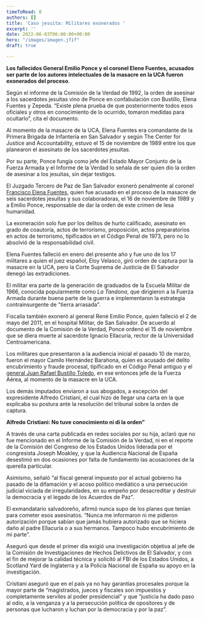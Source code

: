 ```yaml
---
timeToRead: 8
authors: []
title: 'Caso jesuita: Militares exonerados '
excerpt: ''
date: 2022-06-03T06:00:00+00:00
hero: "/images/imagen.jfif"
draft: true

---
```

**Los fallecidos General Emilio Ponce y el coronel Elene Fuentes, acusados ser parte de los autores intelectuales de la masacre en la UCA fueron exonerados del proceso**.

Según el informe de la Comisión de la Verdad de 1992, la orden de asesinar a los sacerdotes jesuitas vino de Ponce en confabulación con Bustillo, Elena Fuentes y Zepeda. “Existe plena prueba de que posteriormente todos esos oficiales y otros en conocimiento de lo ocurrido, tomaron medidas para ocultarlo”, cita el documento.

Al momento de la masacre de la UCA, Elena Fuentes era comandante de la Primera Brigada de Infantería en San Salvador y según The Center for Justice and Accountability, estuvo el 15 de noviembre de 1989 entre los que planearon el asesinato de los sacerdotes jesuitas.

Por su parte, Ponce fungía como jefe del Estado Mayor Conjunto de la Fuerza Armada y el Informe de la Verdad lo señala de ser quien dio la orden de asesinar a los jesuitas, sin dejar testigos.

El Juzgado Tercero de Paz de San Salvador exoneró penalmente al coronel [Francisco Elena Fuentes](https://diario.elmundo.sv/nacionales/muere-el-coronel-francisco-elena-fuentes-sealado-en-la-masacre-de-sacerdotes-jesuitas), quien fue acusado en el proceso de la masacre de seis sacerdotes jesuitas y sus colaboradoras, el 16 de noviembre de 1989 y a Emilio Ponce, responsable de dar la orden de este crimen de lesa humanidad.

La exoneración solo fue por los delitos de hurto calificado, asesinato en grado de coautoría, actos de terrorismo, proposición, actos preparatorios en actos de terrorismo, tipificados en el Código Penal de 1973, pero no lo absolvió de la responsabilidad civil.  
 

Elena Fuentes falleció en enero del presente año y fue uno de los 17 militares a quien el juez español, Eloy Velasco, giró orden de captura por la masacre en la UCA, pero la Corte Suprema de Justicia de El Salvador denegó las extradiciones.

El militar era parte de la generación de graduados de la Escuela Militar de 1966, conocida popularmente como _La Tandona_, que dirigieron a la Fuerza Armada durante buena parte de la guerra e implementaron la estrategia contrainsurgente de "tierra arrasada".

Fiscalía también exoneró al general René Emilio Ponce, quien falleció el 2 de mayo del 2011, en el hospital Militar, de San Salvador. De acuerdo al documento de la Comisión de la Verdad, Ponce ordenó el 15 de noviembre que se diera muerte al sacerdote Ignacio Ellacuría, rector de la Universidad Centroamericana.

Los militares que presentaron a la audiencia inicial el pasado 10 de marzo, fueron el mayor Camilo Hernández Barahona, quien es acusado del delito encubrimiento y fraude procesal, tipificado en el Código Penal antiguo y el [general Juan Rafael Bustillo Toledo](https://diario.elmundo.sv/nacionales/notifican-de-delitos-a-siete-de-13-acusados-en-caso-de-la-masacre-jesuita), en ese entonces jefe de la Fuerza Aérea, al momento de la masacre en la UCA.

Los demás imputados enviaron a sus abogados, a excepción del expresidente Alfredo Cristiani, el cual hizo de llegar una carta en la que explicaba su postura ante la resolución del tribunal sobre la orden de captura.

**Alfredo Cristiani: No tuve conocimiento ni di la orden”**

A través de una carta publicada en redes sociales por su hija, aclaró que no fue mencionado en el Informe de la Comisión de la Verdad, ni en el reporte de la Comisión del Congreso de los Estados Unidos liderada por el congresista Joseph Moakley, y que la Audiencia Nacional de España desestimó en dos ocasiones por falta de fundamento las acusaciones de la querella particular.

Asimismo, señaló “al fiscal general impuesto por el actual gobierno ha pasado de la difamación y el acoso político mediático a una persecución judicial viciada de irregularidades, en su empeño por desacreditar y destruir la democracia y el legado de los Acuerdos de Paz”.

El exmandatario salvadoreño, afirmó nunca supo de los planes que tenían para cometer esos asesinatos. “Nunca me informaron ni me pidieron autorización porque sabían que jamás hubiera autorizado que se hiciera daño al padre Ellacuría o a sus hermanos. Tampoco hubo encubrimiento de mi parte”.

Aseguró que desde el primer día exigió una investigación objetiva al jefe de la Comisión de Investigaciones de Hechos Delictivos de El Salvador, y con el fin de mejorar la calidad técnica y solicitó al FBI de los Estados Unidos, a Scotland Yard de Inglaterra y a la Policía Nacional de España su apoyo en la investigación.

Cristiani aseguró que en el país ya no hay garantías procesales porque la mayor parte de “magistrados, jueces y fiscales son impuestos y completamente serviles al poder presidencial” y que “justicia ha dado paso al odio, a la venganza y a la persecución política de opositores y de personas que lucharon y luchan por la democracia y por la paz”.